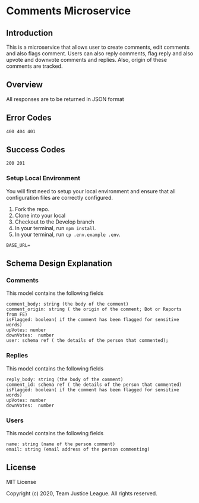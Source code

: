 # Comments Microservice

## Introduction

This is a microservice that allows user to create comments, edit comments and also flags comment. Users can also reply comments, flag reply and also upvote and downvote comments and replies. Also, origin of these comments are tracked.

## Overview

All responses are to be returned in JSON format

## Error Codes

```
400 404 401
```

## Success Codes

```
200 201
```

### Setup Local Environment

You will first need to setup your local environment and ensure that all configuration files are correctly configured.

1. Fork the repo.
2. Clone into your local
3. Checkout to the Develop branch
4. In your terminal, run `npm install`.
5. In your terminal, run `cp .env.example .env`.

```
BASE_URL=
```

## Schema Design Explanation

### Comments

This model contains the following fields

```
comment_body: string (the body of the comment)
comment_origin: string ( the origin of the comment; Bot or Reports from FE)
isFlagged: boolean( if the comment has been flagged for sensitive words)
upVotes: number
downVotes:  number
user: schema ref ( the details of the person that commented);

```

### Replies

This model contains the following fields

```
reply_body: string (the body of the comment)
comment_id: schema ref ( the details of the person that commented)
isFlagged: boolean( if the comment has been flagged for sensitive words)
upVotes: number
downVotes:  number

```

### Users

This model contains the following fields

```
name: string (name of the person comment)
email: string (email address of the person commenting)

```

## License

MIT License

Copyright (c) 2020, Team Justice League. All rights reserved.
